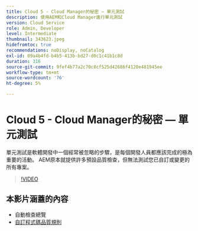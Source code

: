 ```yaml
---
title: Cloud 5 - Cloud Manager的秘密 — 單元測試
description: 使用AEM和Cloud Manager進行單元測試
version: Cloud Service
role: Admin, Developer
level: Intermediate
thumbnail: 343623.jpeg
hidefromtoc: true
recommendations: noDisplay, noCatalog
exl-id: 09a4b4fd-b4b5-413b-bd27-d0c1c41b1c8d
duration: 316
source-git-commit: 9fef4b77a2c70c8cf525d42686f4120e481945ee
workflow-type: tm+mt
source-wordcount: '76'
ht-degree: 5%

---
```


# Cloud 5 - Cloud Manager的秘密 — 單元測試

單元測試是軟體開發中一個經常被忽略的步驟，是每個開發人員都應該完成的極為重要的活動。 AEM原本就提供許多預設品質檢查，但無法測試您已自訂或變更的所有專案。

>[!VIDEO](https://video.tv.adobe.com/v/343623?quality=12&learn=on)

## 本影片涵蓋的內容

+ 自動檢查總覽
+ [自訂程式碼品質規則](https://experienceleague.adobe.com/docs/experience-manager-cloud-service/content/implementing/using-cloud-manager/test-results/custom-code-quality-rules.html)
